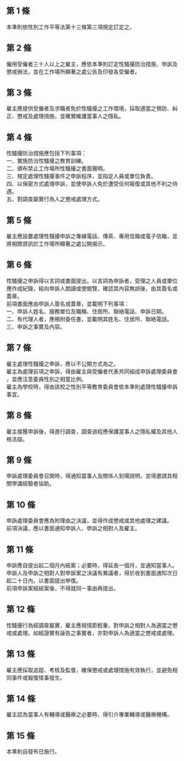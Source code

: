 第 1 條
-------
本準則依性別工作平等法第十三條第三項規定訂定之。

第 2 條
-------
僱用受僱者三十人以上之雇主，應依本準則訂定性騷擾防治措施、申訴及  
懲戒辦法，並在工作場所顯著之處公告及印發各受僱者。

第 3 條
-------
雇主應提供受僱者及求職者免於性騷擾之工作環境，採取適當之預防、糾  
正、懲戒及處理措施，並確實維護當事人之隱私。

第 4 條
-------
性騷擾防治措施應包括下列事項：  
一、實施防治性騷擾之教育訓練。  
二、頒布禁止工作場所性騷擾之書面聲明。  
三、規定處理性騷擾事件之申訴程序，並指定人員或單位負責。  
四、以保密方式處理申訴，並使申訴人免於遭受任何報復或其他不利之待  
    遇。  
五、對調查屬實行為人之懲戒處理方式。

第 5 條
-------
雇主應設置處理性騷擾申訴之專線電話、傳真、專用信箱或電子信箱，並  
將相關資訊於工作場所顯著之處公開揭示。

第 6 條
-------
性騷擾之申訴得以言詞或書面提出。以言詞為申訴者，受理之人員或單位  
應作成紀錄，經向申訴人朗讀或使閱覽，確認其內容無誤後，由其簽名或  
蓋章。  
前項書面應由申訴人簽名或蓋章，並載明下列事項：  
一、申訴人姓名、服務單位及職稱、住居所、聯絡電話、申訴日期。  
二、有代理人者，應檢附委任書，並載明其姓名、住居所、聯絡電話。  
三、申訴之事實及內容。

第 7 條
-------
雇主處理性騷擾之申訴，應以不公開方式為之。  
雇主為處理前項之申訴，得由雇主與受僱者代表共同組成申訴處理委員會  
，並應注意委員性別之相當比例。  
雇主為學校時，得由該校之性別平等教育委員會依本準則處理性騷擾申訴  
事宜。

第 8 條
-------
雇主接獲申訴後，得進行調查，調查過程應保護當事人之隱私權及其他人  
格法益。

第 9 條
-------
申訴處理委員會召開時，得通知當事人及關係人到場說明，並得邀請具相  
關學識經驗者協助。

第 10 條
--------
申訴處理委員會應為附理由之決議，並得作成懲戒或其他處理之建議。  
前項決議，應以書面通知申訴人、申訴之相對人及雇主。

第 11 條
--------
申訴應自提出起二個月內結案；必要時，得延長一個月，並通知當事人。  
申訴人及申訴之相對人對申訴案之決議有異議者，得於收到書面通知次日  
起二十日內，以書面提出申復。  
前項申訴案經結案後，不得就同一事由再提出。

第 12 條
--------
性騷擾行為經調查屬實，雇主應視情節輕重，對申訴之相對人為適當之懲  
戒或處理。如經證實有誣告之事實者，亦對申訴人為適當之懲戒或處理。

第 13 條
--------
雇主應採取追蹤、考核及監督，確保懲戒或處理措施有效執行，並避免相  
同事件或報復情事發生。

第 14 條
--------
雇主認為當事人有輔導或醫療之必要時，得引介專業輔導或醫療機構。

第 15 條
--------
本準則自發布日施行。

